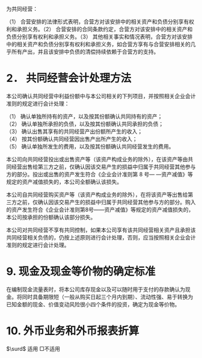 为共同经营：

（1） 合营安排的法律形式表明，合营方对该安排中的相关资产和负债分别享有权利和承担义务。（2） 合营安排的合同条款约定，合营方对该安排中的相关资产和负债分别享有权利和承担义务。（3） 其他相关事实和情况表明，合营方对该安排中的相关资产和负债分别享有权利和承担义务，如合营方享有与合营安排相关的几乎所有产出，并且该安排中负债的清偿持续依赖于合营方的支持。

# 2． 共同经营会计处理方法

本公司确认共同经营中利益份额中与本公司相关的下列项目，并按照相关企业会计准则的规定进行会计处理：

（1） 确认单独所持有的资产，以及按其份额确认共同持有的资产；  
（2） 确认单独所承担的负债，以及按其份额确认共同承担的负债；  
（3） 确认出售其享有的共同经营产出份额所产生的收入；  
（4） 按其份额确认共同经营因出售产出所产生的收入；  
（5） 确认单独所发生的费用，以及按其份额确认共同经营发生的费用。

本公司向共同经营投出或出售资产等（该资产构成业务的除外），在该资产等由共同经营出售给第三方之前，仅确认因该交易产生的损益中归属于共同经营其他参与方的部分。投出或出售的资产发生符合《企业会计准则第 8 号— —资产减值》等规定的资产减值损失的，本公司全额确认该损失。

本公司自共同经营购买资产等（该资产构成业务的除外），在将该资产等出售给第三方之前，仅确认因该交易产生的损益中归属于共同经营其他参与方的部分。购入的资产发生符合《企业会计准则第8号——资产减值》等规定的资产减值损失的，本公司按承担的份额确认该部分损失。

本公司对共同经营不享有共同控制，如果本公司享有该共同经营相关资产且承担该共同经营相关负债的，仍按上述原则进行会计处理，否则，应当按照相关企业会计准则的规定进行会计处理。

# 9. 现金及现金等价物的确定标准

在编制现金流量表时，将本公司库存现金以及可以随时用于支付的存款确认为现金。将同时具备期限短（一般从购买日起三个月内到期）、流动性强、易于转换为已知金额的现金、价值变动风险很小四个条件的投资，确定为现金等价物。

# 10. 外币业务和外币报表折算

$\surd$ 适用 □不适用